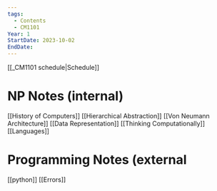 ```yaml
---
tags:
  - Contents
  - CM1101
Year: 1
StartDate: 2023-10-02
EndDate:
---
```

[[_CM1101 schedule|Schedule]]
# NP Notes (internal)
[[History of Computers]]
[[Hierarchical Abstraction]]
[[Von Neumann Architecture]]
[[Data Representation]]
[[Thinking Computationally]]
[[Languages]]
# Programming Notes (external
[[python]]
[[Errors]]